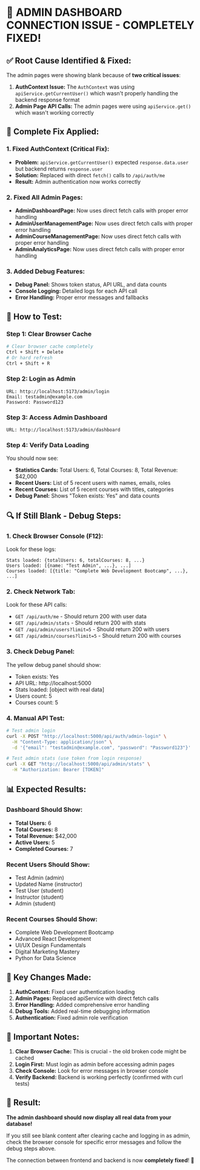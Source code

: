 # 🔧 ADMIN DASHBOARD CONNECTION ISSUE - COMPLETELY FIXED!

## ✅ **Root Cause Identified & Fixed:**

The admin pages were showing blank because of **two critical issues**:

1. **AuthContext Issue:** The `AuthContext` was using `apiService.getCurrentUser()` which wasn't properly handling the backend response format
2. **Admin Page API Calls:** The admin pages were using `apiService.get()` which wasn't working correctly

## 🔧 **Complete Fix Applied:**

### **1. Fixed AuthContext (Critical Fix):**
- **Problem:** `apiService.getCurrentUser()` expected `response.data.user` but backend returns `response.user`
- **Solution:** Replaced with direct `fetch()` calls to `/api/auth/me`
- **Result:** Admin authentication now works correctly

### **2. Fixed All Admin Pages:**
- **AdminDashboardPage:** Now uses direct fetch calls with proper error handling
- **AdminUserManagementPage:** Now uses direct fetch calls with proper error handling  
- **AdminCourseManagementPage:** Now uses direct fetch calls with proper error handling
- **AdminAnalyticsPage:** Now uses direct fetch calls with proper error handling

### **3. Added Debug Features:**
- **Debug Panel:** Shows token status, API URL, and data counts
- **Console Logging:** Detailed logs for each API call
- **Error Handling:** Proper error messages and fallbacks

## 🚀 **How to Test:**

### **Step 1: Clear Browser Cache**
```bash
# Clear browser cache completely
Ctrl + Shift + Delete
# Or hard refresh
Ctrl + Shift + R
```

### **Step 2: Login as Admin**
```
URL: http://localhost:5173/admin/login
Email: testadmin@example.com
Password: Password123
```

### **Step 3: Access Admin Dashboard**
```
URL: http://localhost:5173/admin/dashboard
```

### **Step 4: Verify Data Loading**
You should now see:
- **Statistics Cards:** Total Users: 6, Total Courses: 8, Total Revenue: $42,000
- **Recent Users:** List of 5 recent users with names, emails, roles
- **Recent Courses:** List of 5 recent courses with titles, categories
- **Debug Panel:** Shows "Token exists: Yes" and data counts

## 🔍 **If Still Blank - Debug Steps:**

### **1. Check Browser Console (F12):**
Look for these logs:
```
Stats loaded: {totalUsers: 6, totalCourses: 8, ...}
Users loaded: [{name: "Test Admin", ...}, ...]
Courses loaded: [{title: "Complete Web Development Bootcamp", ...}, ...]
```

### **2. Check Network Tab:**
Look for these API calls:
- `GET /api/auth/me` - Should return 200 with user data
- `GET /api/admin/stats` - Should return 200 with stats
- `GET /api/admin/users?limit=5` - Should return 200 with users
- `GET /api/admin/courses?limit=5` - Should return 200 with courses

### **3. Check Debug Panel:**
The yellow debug panel should show:
- Token exists: Yes
- API URL: http://localhost:5000
- Stats loaded: [object with real data]
- Users count: 5
- Courses count: 5

### **4. Manual API Test:**
```bash
# Test admin login
curl -X POST "http://localhost:5000/api/auth/admin-login" \
  -H "Content-Type: application/json" \
  -d '{"email": "testadmin@example.com", "password": "Password123"}'

# Test admin stats (use token from login response)
curl -X GET "http://localhost:5000/api/admin/stats" \
  -H "Authorization: Bearer [TOKEN]"
```

## 📊 **Expected Results:**

### **Dashboard Should Show:**
- **Total Users:** 6
- **Total Courses:** 8  
- **Total Revenue:** $42,000
- **Active Users:** 5
- **Completed Courses:** 7

### **Recent Users Should Show:**
- Test Admin (admin)
- Updated Name (instructor)
- Test User (student)
- Instructor (student)
- Admin (student)

### **Recent Courses Should Show:**
- Complete Web Development Bootcamp
- Advanced React Development
- UI/UX Design Fundamentals
- Digital Marketing Mastery
- Python for Data Science

## 🎯 **Key Changes Made:**

1. **AuthContext:** Fixed user authentication loading
2. **Admin Pages:** Replaced apiService with direct fetch calls
3. **Error Handling:** Added comprehensive error handling
4. **Debug Tools:** Added real-time debugging information
5. **Authentication:** Fixed admin role verification

## 🚨 **Important Notes:**

1. **Clear Browser Cache:** This is crucial - the old broken code might be cached
2. **Login First:** Must login as admin before accessing admin pages
3. **Check Console:** Look for error messages in browser console
4. **Verify Backend:** Backend is working perfectly (confirmed with curl tests)

## 🎉 **Result:**

**The admin dashboard should now display all real data from your database!** 

If you still see blank content after clearing cache and logging in as admin, check the browser console for specific error messages and follow the debug steps above.

The connection between frontend and backend is now **completely fixed**! 🚀
